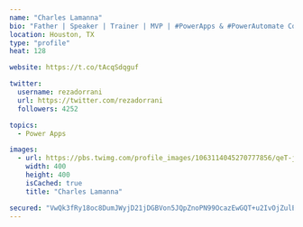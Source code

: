 ```yaml
---
name: "Charles Lamanna"
bio: "Father | Speaker | Trainer | MVP | #PowerApps & #PowerAutomate Community Super User | YouTuber Right-pointing triangle http://youtube.com/c/rezadorrani | Learn - Share - Clockwise rightwards and leftwards open circle arrows"
location: Houston, TX
type: "profile"
heat: 128

website: https://t.co/tAcqSdqguf

twitter:
  username: rezadorrani
  url: https://twitter.com/rezadorrani
  followers: 4252

topics:
  - Power Apps

images:
  - url: https://pbs.twimg.com/profile_images/1063114045270777856/qeT-jpWr_400x400.jpg
    width: 400
    height: 400
    isCached: true
    title: "Charles Lamanna"

secured: "VwQk3fRy18oc8DumJWyjD21jDGBVon5JQpZnoPN99OcazEwGQT+u2IvOjZulEHAYA2oGqliQ4REkktmlTpfw/AGgu1OktYJ7lbi8Xe+GYGiP8EO/GSonPjJ6c/bSSQGXwU+VhQfMdyQqN3Z8VVwjlICGKr+0fhiE3j9J/d28WG81daWEPZIoDwAISGW4OLdLduvEV1eXr4TRaLgf0kxUhTp7Ut9BHWuOFXOhhmHOt5YzHL5M/5n1m3emeemzJFZtT4QA1nosfuKPyM71nsLGTXIFSN7z7lGmbseOv1mJGNTClbotjN+otUv1XLW8UEJ/Bbbl5yEKEcqffepIm35sjVcK2BhSsnoWxkxGziEDx8yUoEN7pA0pGOsloHmjx49vJ/2qxLVPMAYsV7Gj1NTPPfIGVLznYJc2lpeBZzpucyI=;dlwVJCJOYW6C7dTn+KQGug=="
---
```


